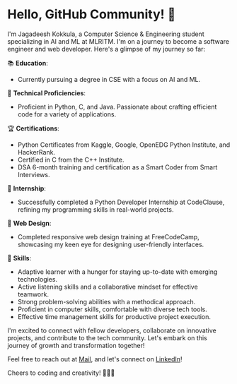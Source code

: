 # Hello, GitHub Community! 👋

I'm Jagadeesh Kokkula, a Computer Science & Engineering student specializing in AI and ML at MLRITM. I'm on a journey to become a software engineer and web developer. Here's a glimpse of my journey so far:

📚 **Education**:
- Currently pursuing a degree in CSE with a focus on AI and ML.

🔧 **Technical Proficiencies**:
- Proficient in Python, C, and Java. Passionate about crafting efficient code for a variety of applications.

🏆 **Certifications**:
- Python Certificates from Kaggle, Google, OpenEDG Python Institute, and HackerRank.
- Certified in C from the C++ Institute.
- DSA 6-month training and certification as a Smart Coder from Smart Interviews.

💼 **Internship**:
- Successfully completed a Python Developer Internship at CodeClause, refining my programming skills in real-world projects.

🎨 **Web Design**:
- Completed responsive web design training at FreeCodeCamp, showcasing my keen eye for designing user-friendly interfaces.

🌟 **Skills**:
- Adaptive learner with a hunger for staying up-to-date with emerging technologies.
- Active listening skills and a collaborative mindset for effective teamwork.
- Strong problem-solving abilities with a methodical approach.
- Proficient in computer skills, comfortable with diverse tech tools.
- Effective time management skills for productive project execution.

I'm excited to connect with fellow developers, collaborate on innovative projects, and contribute to the tech community. Let's embark on this journey of growth and transformation together!

Feel free to reach out at [Mail](mailto:www.jagadeeshkokkula123.com), and let's connect on [LinkedIn](https://www.linkedin.com/in/jagadeeshkokkula/)!

Cheers to coding and creativity! 🚀👨‍💻
